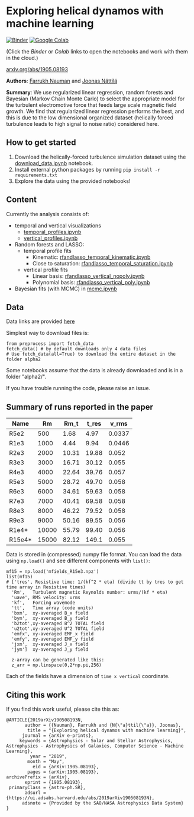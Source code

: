 # Exploring helical dynamos with machine learning
[![Binder][binder-badge]][binder-url]
[![Google Colab][colab-badge]][colab-url]

[binder-badge]: https://mybinder.org/badge.svg
[binder-url]: https://mybinder.org/v2/gh/fnauman/ML_alpha2/master
[colab-badge]: https://colab.research.google.com/assets/colab-badge.svg
[colab-url]: https://colab.research.google.com/github/fnauman/ML_alpha2/blob/master/

<!--https://colab.research.google.com/github/fnauman/ML_alpha2/blob/master/vertical_profiles.ipynb -->

(Click the *Binder* or *Colab* links to open the notebooks and work with them in the cloud.)

[arxiv.org/abs/1905.08193](https://arxiv.org/abs/1905.08193)

**Authors**: [Farrukh Nauman](fnauman.github.io/) and [Joonas Nättilä](http://natj.github.io/)

**Summary**: We use regularized linear regression, random forests and Bayesian (Markov Chain Monte Carlo) to select the appropriate model for the turbulent electromotive force that feeds large scale magnetic field growth. We find that regularized linear regression performs the best, and this is due to the low dimensional organized dataset (helically forced turbulence leads to high signal to noise ratio) considered here.

## How to get started

1) Download the helically-forced turbulence simulation dataset using the [download_data.ipynb](download_data.ipynb) notebook. 
2) Install external python packages by running `pip install -r requirements.txt`
3) Explore the data using the provided notebooks!

## Content

Currently the analysis consists of:
- temporal and vertical visualizations
   - [temporal_profiles.ipynb](temporal_profiles,ipynb)
   - [vertical_profiles.ipynb](vertical_profiles.ipynb)
- Random forests and LASSO:
   - temporal profile fits 
     - Kinematic: [rfandlasso_temporal_kinematic.ipynb](rfandlasso_temporal_kinematic.ipynb)
     - Close to saturation: [rfandlasso_temporal_saturation.ipynb](rfandlasso_temporal_saturation.ipynb)
   - vertical profile fits
     - Linear basis: [rfandlasso_vertical_nopoly.ipynb](rfandlasso_vertical_nopoly.ipynb)
     - Polynomial basis: [rfandlasso_vertical_poly.ipynb](rfandlasso_vertical_poly.ipynb)
- Bayesian fits (with MCMC) in [mcmc.ipynb](mcmc.ipynb)


## Data 

Data links are provided [here](download_data.ipynb)

Simplest way to download files is:

```
from preprocess import fetch_data
fetch_data() # by default downloads only 4 data files
# Use fetch_data(all=True) to download the entire dataset in the folder alpha2

```

Some notebooks assume that the data is already downloaded and is in a folder "alpha2/". 

If you have trouble running the code, please raise an issue.

## Summary of runs reported in the paper

 Name | Rm   | Rm_t   | t_res  | v_rms
 -----|------|--------|--------|-------|
 R5e2 | 500  | 1.68   | 4.97   | 0.0337 
 R1e3 | 1000 |  4.44  | 9.94   | 0.0446
 R2e3 | 2000 | 10.31  | 19.88  | 0.052 
 R3e3 | 3000 | 16.71  | 30.12  | 0.055
 R4e3 | 4000 | 22.64  | 39.76  | 0.057 
 R5e3 | 5000 | 28.72  | 49.70  | 0.058 
 R6e3 | 6000 | 34.61  | 59.63  | 0.058  
 R7e3 | 7000 | 40.41  | 69.58  | 0.058 
 R8e3 | 8000 | 46.22  | 79.52  | 0.058 
 R9e3 | 9000 | 50.16  | 89.55  | 0.056 
 R1e4* | 10000 | 55.79 | 99.40 | 0.056 
 R15e4* | 15000 | 82.12 | 149.1 | 0.055 
 
 Data is stored in (compressed) numpy file format. You can load the data using `np.load()` and see different components with `list()`:
 ```
mf15 = np.load('mfields_R15e3.npz')
list(mf15)
# ['tres', Resistive time: 1/(kf^2 * eta) (divide tt by tres to get time array in Resistive times)
   'Rm',   Turbulent magnetic Reynolds number: urms/(kf * eta)
   'uave', RMS velocity: urms
   'kf',   Forcing wavemode
   'tt',   Time array (code units)
   'bxm',  xy-averaged B_x field
   'bym',  xy-averaged B_y field
   'b2tot',xy-averaged B^2 TOTAL field
   'u2tot',xy-averaged U^2 TOTAL field
   'emfx', xy-averaged EMF_x field
   'emfy', xy-averaged EMF_y field
   'jxm',  xy-averaged J_x field
   'jym']  xy-averaged J_y field
   
   z-array can be generated like this:
   z_arr = np.linspace(0,2*np.pi,256)
```
Each of the fields have a dimension of `time x vertical` coordinate.


## Citing this work
If you find this work useful, please cite this as:
```
@ARTICLE{2019arXiv190508193N,
       author = {{Nauman}, Farrukh and {N{\"a}ttil{\"a}}, Joonas},
        title = "{Exploring helical dynamos with machine learning}",
      journal = {arXiv e-prints},
     keywords = {Astrophysics - Solar and Stellar Astrophysics, Astrophysics - Astrophysics of Galaxies, Computer Science - Machine Learning},
         year = "2019",
        month = "May",
          eid = {arXiv:1905.08193},
        pages = {arXiv:1905.08193},
archivePrefix = {arXiv},
       eprint = {1905.08193},
 primaryClass = {astro-ph.SR},
       adsurl = {https://ui.adsabs.harvard.edu/abs/2019arXiv190508193N},
      adsnote = {Provided by the SAO/NASA Astrophysics Data System}
}
```
